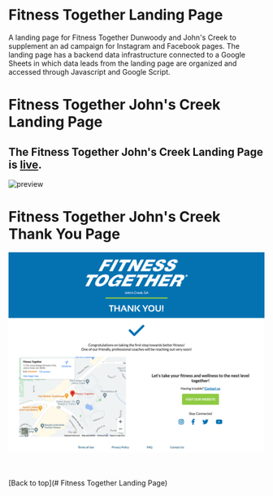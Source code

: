 # Fitness Together Landing Page
A landing page for Fitness Together Dunwoody and John's Creek to supplement an ad campaign for Instagram and Facebook pages. The landing page has a backend data infrastructure connected to a Google Sheets in which data leads from the landing page are organized and accessed through Javascript and Google Script.


# Fitness Together John's Creek Landing Page
## The Fitness Together John's Creek Landing Page is [live](https://fitnesstogether-mgmt-jc.tiiny.site/).
![preview](img/FT_landingpage.png)

# Fitness Together John's Creek Thank You Page
![preview](img/FT_thankyoupage.png)

<br><br>
[Back to top](# Fitness Together Landing Page)
